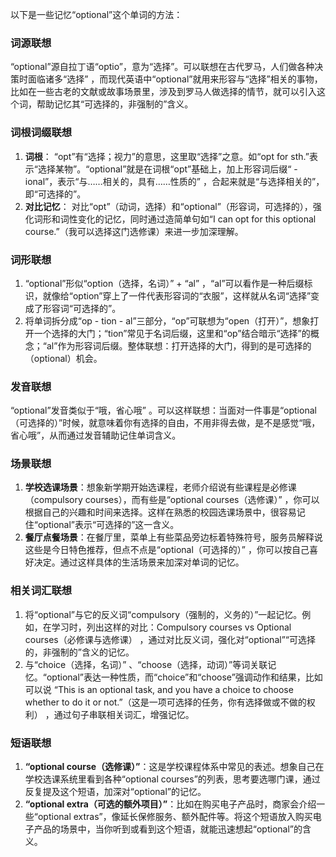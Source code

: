 以下是一些记忆“optional”这个单词的方法：

### 词源联想
“optional”源自拉丁语“optio”，意为“选择”。可以联想在古代罗马，人们做各种决策时面临诸多“选择” ，而现代英语中“optional”就用来形容与“选择”相关的事物，比如在一些古老的文献或故事场景里，涉及到罗马人做选择的情节，就可以引入这个词，帮助记忆其“可选择的，非强制的”含义。

### 词根词缀联想
1. **词根**： “opt”有“选择；视力”的意思，这里取“选择”之意。如“opt for sth.”表示“选择某物”。“optional”就是在词根“opt”基础上，加上形容词后缀“ -ional”，表示“与……相关的，具有……性质的” ，合起来就是“与选择相关的”，即“可选择的”。
2. **对比记忆**： 对比“opt”（动词，选择）和“optional”（形容词，可选择的），强化词形和词性变化的记忆，同时通过造简单句如“I can opt for this optional course.”（我可以选择这门选修课）来进一步加深理解。

### 词形联想
1. “optional”形似“option（选择，名词）” + “al” ，“al”可以看作是一种后缀标识，就像给“option”穿上了一件代表形容词的“衣服”，这样就从名词“选择”变成了形容词“可选择的”。
2. 将单词拆分成“op - tion - al”三部分，“op”可联想为“open（打开）”，想象打开一个选择的大门；“tion”常见于名词后缀，这里和“op”结合暗示“选择”的概念；“al”作为形容词后缀。整体联想：打开选择的大门，得到的是可选择的（optional）机会。

### 发音联想
“optional”发音类似于“哦，省心哦” 。可以这样联想：当面对一件事是“optional（可选择的）”时候，就意味着你有选择的自由，不用非得去做，是不是感觉“哦，省心哦”，从而通过发音辅助记住单词含义。

### 场景联想
1. **学校选课场景**：想象新学期开始选课程，老师介绍说有些课程是必修课（compulsory courses），而有些是“optional courses（选修课）” ，你可以根据自己的兴趣和时间来选择。这样在熟悉的校园选课场景中，很容易记住“optional”表示“可选择的”这一含义。
2. **餐厅点餐场景**：在餐厅里，菜单上有些菜品旁边标着特殊符号，服务员解释说这些是今日特色推荐，但点不点是“optional（可选择的）” ，你可以按自己喜好决定。通过这样具体的生活场景来加深对单词的记忆。

### 相关词汇联想
1. 将“optional”与它的反义词“compulsory（强制的，义务的）”一起记忆。例如，在学习时，列出这样的对比：Compulsory courses vs Optional courses（必修课与选修课） ，通过对比反义词，强化对“optional”“可选择的，非强制的”含义的记忆。
2. 与“choice（选择，名词）” 、“choose（选择，动词）”等词关联记忆。“optional”表达一种性质，而“choice”和“choose”强调动作和结果，比如可以说 “This is an optional task, and you have a choice to choose whether to do it or not.”（这是一项可选择的任务，你有选择做或不做的权利） ，通过句子串联相关词汇，增强记忆。

### 短语联想
1. **“optional course（选修课）”**：这是学校课程体系中常见的表述。想象自己在学校选课系统里看到各种“optional courses”的列表，思考要选哪门课，通过反复提及这个短语，加深对“optional”的记忆。
2. **“optional extra（可选的额外项目）”**：比如在购买电子产品时，商家会介绍一些“optional extras”，像延长保修服务、额外配件等。将这个短语放入购买电子产品的场景中，当你听到或看到这个短语，就能迅速想起“optional”的含义。 